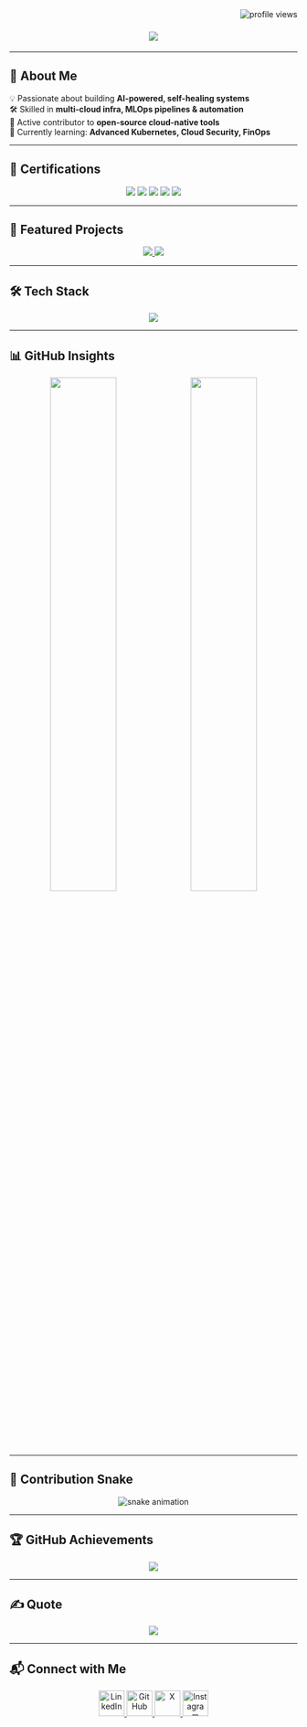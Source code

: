 <img align="right" src="https://komarev.com/ghpvc/?username=Dileepreddy93&label=Profile%20Views&color=0e75b6&style=flat" alt="profile views" />

<h1 align="center">
  <a href="https://git.io/typing-svg">
    <img src="https://readme-typing-svg.herokuapp.com/?lines=👋+Hi,+I'm+Dileep+Reddy;AI-Driven+DevOps+Engineer;Cloud+%7C+MLOps+%7C+Full+Stack+Developer;Welcome+to+my+GitHub!&center=true&size=28&color=36BCF7">
  </a>
</h1>

---

## 🚀 About Me
💡 Passionate about building **AI-powered, self-healing systems**  
🛠️ Skilled in **multi-cloud infra, MLOps pipelines & automation**  
🤝 Active contributor to **open-source cloud-native tools**  
🎯 Currently learning: **Advanced Kubernetes, Cloud Security, FinOps**  

---

## 📜 Certifications
<p align="center">
  <img src="https://img.shields.io/badge/AWS%20Certified-Cloud%20Practitioner-FF9900?logo=amazonaws&logoColor=white&style=for-the-badge">
  <img src="https://img.shields.io/badge/Microsoft%20Azure-Fundamentals-0078D4?logo=microsoftazure&logoColor=white&style=for-the-badge">
  <img src="https://img.shields.io/badge/Google%20Cloud-Associate%20Engineer-4285F4?logo=googlecloud&logoColor=white&style=for-the-badge">
  <img src="https://img.shields.io/badge/Kubernetes-CKA-326CE5?logo=kubernetes&logoColor=white&style=for-the-badge">
  <img src="https://img.shields.io/badge/Docker-Certified%20Associate-2496ED?logo=docker&logoColor=white&style=for-the-badge">
</p>

---

## 🌟 Featured Projects
<p align="center">
  <a href="https://github.com/Dileepreddy93/Dileep_devops">
    <img src="https://github-readme-stats.vercel.app/api/pin/?username=Dileepreddy93&repo=Dileep_devops&theme=tokyonight&hide_border=true&border_radius=10" />
  </a>
  <a href="https://github.com/Dileepreddy93/SmartCloud-OpsAI">
    <img src="https://github-readme-stats.vercel.app/api/pin/?username=Dileepreddy93&repo=SmartCloud-OpsAI&theme=tokyonight&hide_border=true&border_radius=10" />
  </a>
</p>

---

## 🛠️ Tech Stack
<p align="center">
  <img src="https://skillicons.dev/icons?i=python,typescript,js,cpp,react,aws,gcp,azure,docker,kubernetes,terraform,ansible,linux,mysql,postgres,mongodb,pytorch,tensorflow,githubactions&perline=9" />
</p>

---

## 📊 GitHub Insights
<p align="center">
  <img width="48%" src="https://github-readme-stats.vercel.app/api?username=Dileepreddy93&show_icons=true&theme=tokyonight&hide_border=true" />
  <img width="48%" src="https://streak-stats.demolab.com?user=Dileepreddy93&theme=tokyonight&hide_border=true" />
</p>

---

## 🐍 Contribution Snake
<p align="center">
  <img src="https://github.com/Dileepreddy93/Dileepreddy93/blob/output/github-contribution-grid-snake.svg" alt="snake animation" />
</p>

---

## 🏆 GitHub Achievements
<p align="center">
  <img src="https://github-profile-trophy.vercel.app/?username=Dileepreddy93&theme=algolia&no-frame=true&margin-w=10&margin-h=10" />
</p>

---

## ✍️ Quote
<p align="center">
  <img src="https://quotes-github-readme.vercel.app/api?type=horizontal&theme=tokyonight" />
</p>

---

## 📬 Connect with Me
<p align="center">
  <a href="https://www.linkedin.com/in/dileepreddy" target="_blank">
    <img height="45" src="https://img.icons8.com/color/48/linkedin.png" alt="LinkedIn"/>
  </a>
  <a href="https://github.com/Dileepreddy93" target="_blank">
    <img height="45" src="https://img.icons8.com/material-outlined/48/github.png" alt="GitHub"/>
  </a>
  <a href="https://x.com/" target="_blank">
    <img height="45" src="https://img.icons8.com/ios-filled/50/twitterx.png" alt="X"/>
  </a>
  <a href="https://www.instagram.com/dileeepreddy" target="_blank">
    <img height="45" src="https://img.icons8.com/fluency/48/instagram-new.png" alt="Instagram"/>
  </a>
</p>

